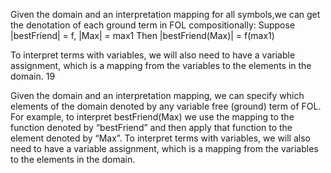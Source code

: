 ﻿Given the domain and an interpretation mapping for all symbols,we can get the denotation of each ground term in FOL compositionally:
		Suppose   |bestFriend| = f, |Max| = max1
                  Then |bestFriend(Max)| = f(max1)
   
To interpret terms with variables, we will also need to have a variable assignment, which is a mapping from the variables to the elements in the domain.
19

Given the domain and an interpretation mapping, we can specify which elements of the domain denoted by any variable free (ground) term of FOL.
For example, to interpret bestFriend(Max)  we use the mapping to the function denoted by “bestFriend” and then apply that function to the element denoted by “Max”.
To interpret terms with variables, we will also need to have a variable assignment, which is a mapping from the variables to the elements in the domain.
